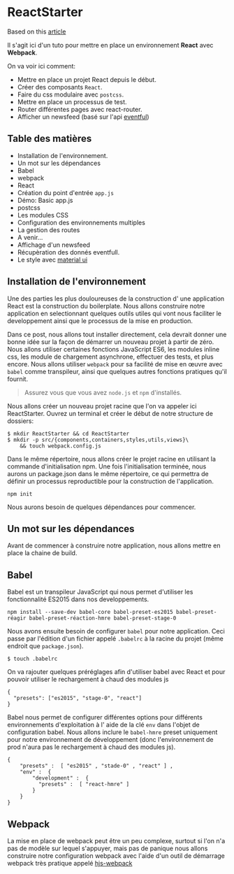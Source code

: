 # ReactStarter
Based on this [article](https://www.fullstackreact.com/articles/react-tutorial-cloning-yelp/#a-word-on-dependencies)

Il s'agit ici d'un tuto pour mettre en place un environnement **React** avec **Webpack**.

On va voir ici comment:
* Mettre en place un projet React depuis le début.
* Créer des composants `React`.
* Faire du css modulaire avec `postcss`.
* Mettre en place un processus de test.
* Router différentes pages avec react-router.
* Afficher un newsfeed (basé sur l'api [eventful](http://eventful.com))


## Table des matières
* Installation de l'environnement.
 * Un mot sur les dépendances
 * Babel
 * webpack
 * React
 * Création du point d'entrée `app.js`
 * Démo: Basic app.js
 * postcss
 * Les modules CSS
 * Configuration des environnements multiples
* La gestion des routes
 * A venir...
* Affichage d'un newsfeed
 * Récupèration des donnés eventfull.
 * Le style avec [material ui](http://www.material-ui.com/#/)

## Installation de l'environnement

Une des parties les plus douloureuses de la construction d' une application React est la construction du boilerplate. Nous allons construire notre application en selectionnant quelques outils  utiles qui vont nous faciliter le developpement ainsi que le processus de la mise en production.

Dans ce post, nous allons tout installer directement, cela devrait donner une bonne idée sur la façon de démarrer un nouveau projet à partir de zéro.
Nous allons utiliser certaines fonctions JavaScript ES6, les modules inline css, les module de chargement asynchrone, effectuer des tests, et plus encore. Nous allons utiliser `webpack` pour sa facilité de mise en œuvre avec `babel` comme transpileur, ainsi que quelques autres fonctions pratiques qu'il fournit.

> Assurez vous que vous avez `node.js` et `npm` d'installés.

Nous allons créer un nouveau projet racine que l'on va appeler ici ReactStarter. Ouvrez un terminal et créer le début de notre structure de dossiers:

    $ mkdir ReactStarter && cd ReactStarter
    $ mkdir -p src/{components,containers,styles,utils,views}\
        && touch webpack.config.js

Dans le même répertoire, nous allons créer le projet racine en utilisant la commande d'initialisation npm. Une fois l'initialisation terminée, nous aurons un package.json dans le même répertoire, ce qui permettra de définir un processus reproductible pour la construction de l'application.

    npm init

Nous aurons besoin de quelques dépendances pour commencer.

## Un mot sur les dépendances

Avant de commencer à construire notre application, nous allons mettre en place la chaine de build.

## Babel

Babel est un transpileur JavaScript qui nous permet d'utiliser les fonctionnalité ES2015 dans nos developpements.

    npm install --save-dev babel-core babel-preset-es2015 babel-preset-réagir babel-preset-réaction-hmre babel-preset-stage-0

Nous avons ensuite besoin de configurer `babel` pour notre application. Ceci passe par l'édition d'un fichier appelé `.babelrc` à la racine du projet (même endroit que `package.json`).

    $ touch .babelrc

On va rajouter quelques préréglages afin d'utiliser babel avec React et pour pouvoir utiliser le rechargement à chaud des modules js

    {
      "presets": ["es2015", "stage-0", "react"]
    }

Babel nous permet de configurer différentes options pour différents environnements d'exploitation à l' aide de la clé `env` dans l'objet de configuration babel. Nous allons inclure le `babel-hmre` preset uniquement pour notre environnement de développement (donc l'environnement de prod n'aura pas le rechargement à chaud des modules js).   

    {
        "presets" :  [ "es2015" , "stade-0" , "react" ] ,
        "env" :  {
            "development" :  {
              "presets" :  [ "react-hmre" ]
            }
        }
    }

## Webpack

La mise en place de webpack peut être un peu complexe, surtout si l'on n'a pas de modèle sur lequel s'appuyer, mais pas de panique nous allons construire notre configuration webpack avec l'aide d'un outil de démarrage webpack très pratique appelé [hjs-webpack](https://github.com/HenrikJoreteg/hjs-webpack)
